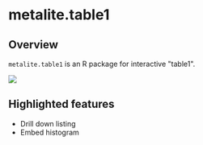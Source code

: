 # metalite.table1

## Overview

`metalite.table1` is an R package for interactive "table1". 

![](https://raw.githubusercontent.com/elong0527/metalite.table1/main/vignettes/fig/table1.gif)

## Highlighted features

- Drill down listing 
- Embed histogram


